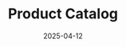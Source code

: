 ---
toc: true
title: "Product Catalog"
weight: 2
icon: "menu_book"
date: "2025-04-12"
lastmod: "2025-04-12"
draft: false
---